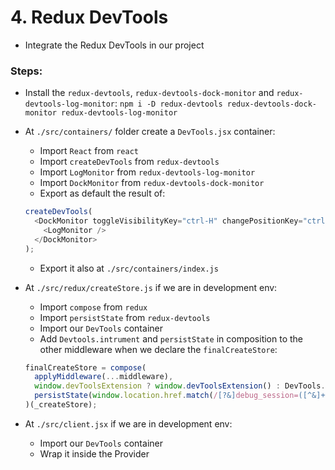 # 4. Redux DevTools

  * Integrate the Redux DevTools in our project
  
  
### Steps:

  * Install the `redux-devtools`, `redux-devtools-dock-monitor` and `redux-devtools-log-monitor`: `npm i -D redux-devtools redux-devtools-dock-monitor redux-devtools-log-monitor`
  
  * At `./src/containers/` folder create a `DevTools.jsx` container:
    * Import `React` from `react`
    * Import `createDevTools` from `redux-devtools`
    * Import `LogMonitor` from `redux-devtools-log-monitor`
    * Import `DockMonitor` from `redux-devtools-dock-monitor`
    * Export as default the result of:
    ```javascript
    createDevTools(
      <DockMonitor toggleVisibilityKey="ctrl-H" changePositionKey="ctrl-Q">
        <LogMonitor />
      </DockMonitor>
    );
    ```
    * Export it also at `./src/containers/index.js`
    
  * At `./src/redux/createStore.js` if we are in development env:
    * Import `compose` from `redux`
    * Import `persistState` from `redux-devtools`
    * Import our `DevTools` container
    * Add `Devtools.intrument` and `persistState` in composition to the other middleware when we declare the `finalCreateStore`:
    ```javascript
    finalCreateStore = compose(
      applyMiddleware(...middleware),
      window.devToolsExtension ? window.devToolsExtension() : DevTools.instrument(),
      persistState(window.location.href.match(/[?&]debug_session=([^&]+)\b/))
    )(_createStore);
    ```
  
  * At `./src/client.jsx` if we are in development env:
    * Import our `DevTools` container
    * Wrap it inside the Provider
  
   

